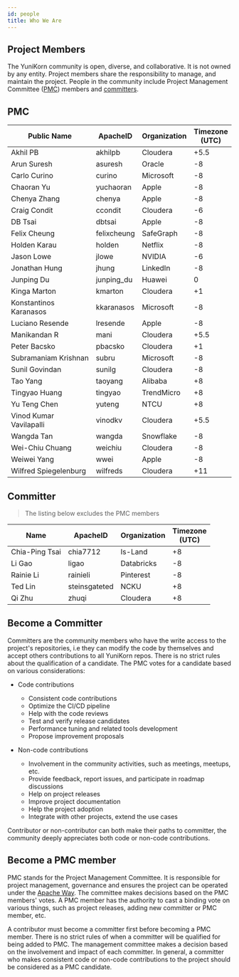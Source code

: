 ```yaml
---
id: people
title: Who We Are
---
```


<!--
Licensed to the Apache Software Foundation (ASF) under one
or more contributor license agreements.  See the NOTICE file
distributed with this work for additional information
regarding copyright ownership.  The ASF licenses this file
to you under the Apache License, Version 2.0 (the
"License"); you may not use this file except in compliance
with the License.  You may obtain a copy of the License at

  http://www.apache.org/licenses/LICENSE-2.0

Unless required by applicable law or agreed to in writing,
software distributed under the License is distributed on an
"AS IS" BASIS, WITHOUT WARRANTIES OR CONDITIONS OF ANY
KIND, either express or implied.  See the License for the
specific language governing permissions and limitations
under the License.
-->

## Project Members

The YuniKorn community is open, diverse, and collaborative. It is not owned
by any entity. Project members share the responsibility to manage, and maintain the project.
People in the community include Project Management Committee ([PMC](https://www.apache.org/dev/pmc.html))
members and [committers](https://infra.apache.org/new-committers-guide.html#what-is-a-committer).

## PMC

| Public Name             | ApacheID    | Organization | Timezone <br/>(UTC) |
|-------------------------|-------------|--------------|---------------------|
| Akhil PB                | akhilpb     | Cloudera     | +5.5                |
| Arun Suresh             | asuresh     | Oracle       | -8                  |
| Carlo Curino            | curino      | Microsoft    | -8                  |
| Chaoran Yu              | yuchaoran   | Apple        | -8                  |
| Chenya Zhang            | chenya      | Apple        | -8                  |
| Craig Condit            | ccondit     | Cloudera     | -6                  |
| DB Tsai                 | dbtsai      | Apple        | -8                  |
| Felix Cheung            | felixcheung | SafeGraph    | -8                  |
| Holden Karau            | holden      | Netflix      | -8                  |
| Jason Lowe              | jlowe       | NVIDIA       | -6                  | 
| Jonathan Hung           | jhung       | LinkedIn     | -8                  |
| Junping Du              | junping_du  | Huawei       | 0                   |
| Kinga Marton            | kmarton     | Cloudera     | +1                  |
| Konstantinos Karanasos  | kkaranasos  | Microsoft    | -8                  |
| Luciano Resende         | lresende    | Apple        | -8                  |
| Manikandan R            | mani        | Cloudera     | +5.5                |
| Peter Bacsko            | pbacsko     | Cloudera     | +1                  |
| Subramaniam Krishnan    | subru       | Microsoft    | -8                  |
| Sunil Govindan          | sunilg      | Cloudera     | -8                  |
| Tao Yang                | taoyang     | Alibaba      | +8                  |
| Tingyao Huang           | tingyao     | TrendMicro   | +8                  |
| Yu Teng Chen            | yuteng      | NTCU         | +8                  |
| Vinod Kumar Vavilapalli | vinodkv     | Cloudera     | +5.5                |
| Wangda Tan              | wangda      | Snowflake    | -8                  |
| Wei-Chiu Chuang         | weichiu     | Cloudera     | -8                  |
| Weiwei Yang             | wwei        | Apple        | -8                  |
| Wilfred Spiegelenburg   | wilfreds    | Cloudera     | +11                 |

## Committer

> The listing below excludes the PMC members

| Name           | ApacheID      | Organization | Timezone <br/>(UTC) |
|----------------|---------------|--------------|---------------------|
| Chia-Ping Tsai | chia7712      | Is-Land      | +8                  |
| Li Gao         | ligao         | Databricks   | -8                  |
| Rainie Li      | rainieli      | Pinterest    | -8                  |
| Ted Lin        | steinsgateted | NCKU         | +8                  |
| Qi Zhu         | zhuqi         | Cloudera     | +8                  |

## Become a Committer

Committers are the community members who have the write access to the project's repositories, i.e
they can modify the code by themselves and accept others contributions to all YuniKorn repos.
There is no strict rules about the qualification of a candidate. The PMC votes for a candidate
based on various considerations:

- Code contributions
    - Consistent code contributions
    - Optimize the CI/CD pipeline
    - Help with the code reviews
    - Test and verify release candidates
    - Performance tuning and related tools development
    - Propose improvement proposals

- Non-code contributions
    - Involvement in the community activities, such as meetings, meetups, etc.
    - Provide feedback, report issues, and participate in roadmap discussions
    - Help on project releases
    - Improve project documentation
    - Help the project adoption
    - Integrate with other projects, extend the use cases

Contributor or non-contributor can both make their paths to committer, the community deeply
appreciates both code or non-code contributions.

## Become a PMC member

PMC stands for the Project Management Committee. It is responsible for project management, governance and ensures
the project can be operated under the [Apache Way](https://www.apache.org/theapacheway/).
The committee makes decisions based on the PMC members' votes. A PMC member has the authority to cast a binding
vote on various things, such as project releases, adding new committer or PMC member, etc.

A contributor must become a committer first before becoming a PMC member.
There is no strict rules of when a committer will be qualified for being added to PMC. The management
committee makes a decision based on the involvement and impact of each committer. In general, a committer
who makes consistent code or non-code contributions to the project should be considered as a PMC candidate.
